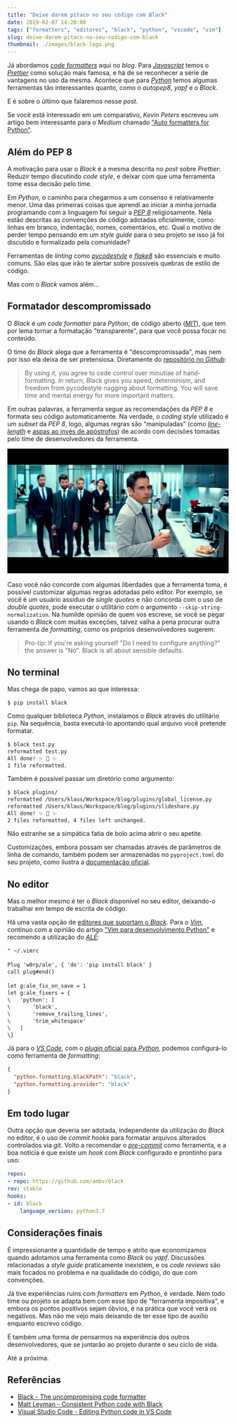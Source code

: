 ```yaml
---
title: "Deixe darem pitaco no seu código com Black"
date: 2019-02-07 14:20:00
tags: ["formatters", "editores", "black", "python", "vscode", "vim"]
slug: deixe-darem-pitaco-no-seu-codigo-com-black
thumbnail: ./images/black-logo.png
---
```


Já abordamos [_code formatters_](/tag/formatters.html "Leia mais sobre formatters") aqui no _blog_. Para [_Javascript_](/tag/javascript.html "Leia mais sobre Javascript") temos o [_Prettier_](/2019/01/12/deixe-darem-pitaco-no-seu-codigo-com-prettier.html "Deixe darem pitaco no seu código com Prettier") como solução mais famosa, e há de se reconhecer a série de vantagens no uso da mesma. Acontece que para [_Python_](/tag/python.html "Leia mais sobre Python") temos algumas ferramentas tão interessantes quanto, como o _autopep8_, _yapf_ e o _Black_.

E é sobre o último que falaremos nesse _post_.

Se você está interessado em um comparativo, _Kevin Peters_ escreveu um artigo bem interessante para o _Medium_ chamado ["Auto formatters for Python"](https://medium.com/3yourmind/auto-formatters-for-python-8925065f9505 "Leia o artigo na íntegra").

## Além do PEP 8

A motivação para usar o _Black_ é a mesma descrita no _post_ sobre _Prettier_: Reduzir tempo discutindo _code style_, e deixar com que uma ferramenta tome essa decisão pelo time.

Em _Python_, o caminho para chegarmos a um consenso é relativamente menor. Uma das primeiras coisas que aprendi ao iniciar a minha jornada programando com a linguagem foi seguir a [_PEP 8_](https://www.python.org/dev/peps/pep-0008/ "Style Guide for Python Code") religiosamente. Nela estão descritas as convenções de código adotadas oficialmente, como linhas em branco, indentação, nomes, comentários, etc. Qual o motivo de perder tempo pensando em um _style guide_ para o seu projeto se isso já foi discutido e formalizado pela comunidade?

Ferramentas de _linting_ como [_pycodestyle_](https://github.com/PyCQA/pycodestyle "Simple Python style checker in one Python file") e [_flake8_](https://github.com/PyCQA/flake8 "Flake8 is a wrapper around PyFlakes, pycodestyle and McCabe") são essenciais e muito comuns. São elas que irão te alertar sobre possíveis quebras de estilo de código.

Mas com o _Black_ vamos além...

## Formatador descompromissado

O _Black_ é um _code formatter_ para _Python_, de código aberto ([_MIT_](https://github.com/ambv/black/blob/master/LICENSE "The MIT License")), que tem por lema tornar a formatação "transparente", para que você possa focar no conteúdo.

O time do _Black_ alega que a ferramenta é "descompromissada", mas nem por isso ela deixa de ser pretensiosa. Diretamente do [repositório no _Github_](https://github.com/ambv/black/ "Black no Github"):

> By using it, you agree to cede control over minutiae of hand-formatting. In return, Black gives you speed, determinism, and freedom from pycodestyle nagging about formatting. You will save time and mental energy for more important matters.

Em outras palavras, a ferramenta segue as recomendações da _PEP 8_ e formata seu código automaticamente. Na verdade, o _coding style_ utilizado é um _subset_ da _PEP 8_, logo, algumas regras são "manipuladas" (como [_line-length_](https://github.com/ambv/black#line-length "Leia na documentação do Black") e [aspas ao invés de apóstrofos](https://github.com/ambv/black#strings "Leia na documentação do Black")) de acordo com decisões tomadas pelo time de desenvolvedores da ferramenta.

!["Foto do filme A Vida Secreta de Walter Mitty"](./images/black-walter.jpg "Pare de perder tempo discutindo convenção de código no code review e vá viver sua vida, como o Walter fez (gq.co.za)")

Caso você não concorde com algumas liberdades que a ferramenta toma, é possível customizar algumas regras adotadas pelo editor. Por exemplo, se você é um usuário assíduo de _single quotes_ e não concorda com o uso de _double quotes_, pode executar o utilitário com o argumento `--skip-string-normalization`. Na humilde opinião de quem vos escreve, se você se pegar usando o _Black_ com muitas exceções, talvez valha a pena procurar outra ferramenta de _formatting_, como os próprios desenvolvedores sugerem:

> Pro-tip: If you're asking yourself "Do I need to configure anything?" the answer is "No". Black is all about sensible defaults.

## No terminal

Mas chega de papo, vamos ao que interessa:

```
$ pip install black
```

Como qualquer biblioteca _Python_, instalamos o _Black_ através do utilitário `pip`. Na sequência, basta executá-lo apontando qual arquivo você pretende formatar.

```
$ black test.py
reformatted test.py
All done! ✨ 🍰 ✨
1 file reformatted.
```

Também é possível passar um diretório como argumento:

```
$ black plugins/
reformatted /Users/klaus/Workspace/blog/plugins/global_license.py
reformatted /Users/klaus/Workspace/blog/plugins/slideshare.py
All done! ✨ 🍰 ✨
2 files reformatted, 4 files left unchanged.
```

Não estranhe se a simpática fatia de bolo acima abrir o seu apetite.

Customizações, embora possam ser chamadas através de parâmetros de linha de comando, também podem ser armazenadas no `pyproject.toml` do seu projeto, como ilustra a [documentação oficial](https://github.com/ambv/black#pyprojecttoml "Leia mais na documentação do Black").

## No editor

Mas o melhor mesmo é ter o _Black_ disponível no seu editor, deixando-o trabalhar em tempo de escrita de código.

Há uma vasta opção de [editores que suportam o _Black_](https://github.com/ambv/black#editor-integration "Editor integration"). Para o [_Vim_](/tag/vim.html "Leia mais sobre o Vim"), continuo com a opinião do artigo ["Vim para desenvolvimento Python"](/2017/10/15/vim-para-desenvolvimento-python.html "Leia o artigo na íntegra") e recomendo a utilização do [_ALE_](https://github.com/w0rp/ale "Asynchronous Lint Engine for Vim"):

```vim
" ~/.vimrc

Plug 'w0rp/ale', { 'do': 'pip install black' }
call plug#end()

let g:ale_fix_on_save = 1
let g:ale_fixers = {
\   'python': [
\       'black',
\       'remove_trailing_lines',
\       'trim_whitespace'
\   ]
\}
```

Já para o [_VS Code_](/tag/vscode.html "Leia mais sobre VS Code"), com o [_plugin_ oficial para _Python_](https://marketplace.visualstudio.com/items?itemName=ms-python.python "Python extension for Visual Studio Code"), podemos configurá-lo como ferramenta de _formatting_:

```json
{
  "python.formatting.blackPath": "black",
  "python.formatting.provider": "black"
}
```

## Em todo lugar

Outra opção que deveria ser adotada, independente da utilização do _Black_ no editor, é o uso de _commit hooks_ para formatar arquivos alterados controlados via _git_. Volto a recomendar o [_pre-commit_](https://pre-commit.com/ "A framework for managing and maintaining multi-language pre-commit hooks") como ferramenta, e a boa notícia é que existe um _hook_ com _Black_ configurado e prontinho para uso:

```yaml
repos:
- repo: https://github.com/ambv/black
rev: stable
hooks:
- id: black
    language_version: python3.7
```

## Considerações finais

É impressionante a quantidade de tempo e atrito que economizamos quando adotamos uma ferramenta como _Black_ ou _yapf_. Discussões relacionadas a _style guide_ praticamente inexistem, e os _code reviews_ são mais focados no problema e na qualidade do código, do que com convenções.

Já tive experiências ruins com _formatters_ em _Python_, é verdade. Nem todo time ou projeto se adapta bem com esse tipo de "ferramenta impositiva", e embora os pontos positivos sejam óbvios, é na prática que você verá os negativos. Mas não me vejo mais deixando de ter esse tipo de auxílio enquanto escrevo código.

É também uma forma de pensarmos na experiência dos outros desenvolvedores, que se juntarão ao projeto durante o seu ciclo de vida.

Até a próxima.

## Referências

- [Black - The uncompromising code formatter](https://black.readthedocs.io/en/stable/)
- [Matt Leyman - Consistent Python code with Black](https://www.mattlayman.com/blog/2018/python-code-black/)
- [Visual Studio Code - Editing Python code in VS Code](https://code.visualstudio.com/docs/python/editing#_formatting)
